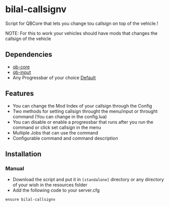 # bilal-callsignv
Script for QBCore that lets you change tou callsign on top of the vehicle.!

NOTE: For this to work your vehicles should have mods that changes the callsign of the vehicle

## Dependencies

 - [qb-core](https://github.com/qbcore-framework/qb-core)
 - [qb-input](https://github.com/qbcore-framework/qb-input)
 - Any Progressbar of your choice [Default](https://github.com/qbcore-framework/progressbar)
 
## Features

 - You can change the Mod Index of your callsign through the Config
 - Two methods for setting callsign throught the menu/input or throught command (You can change in the config.lua)
 - You can disable or enable a progressbar that runs after you run the command or click set callsign in the menu
 - Multiple Jobs that can use the command
 - Configurable command and command description

## Installation
### Manual
 - Download the script and put it in `[standalone]` directory or any directory of your wish in the resources folder
 - Add the following code to your server.cfg
 ```
 ensure bilal-callsignv
 ```
